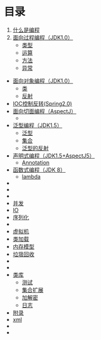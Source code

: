 # 目录

1. [什么是编程]()
1. [面向过程编程（JDK1.0）]()
    * [类型]()
    * [运算]()
    * [方法]()
    * [异常]()
* [面向对象编程（JDK1.0）]()
    * [类]()
    * [反射]()
* [IOC控制反转(Spring2.0)]()
* [面向切面编程（AspectJ）]()
    * []()
* [泛型编程（JDK1.5）]()
    * [泛型]()
    * [集合]()
    * [泛型的反射]()
* [声明式编程（JDK1.5+AspectJ5）]()
    * [Annotation]()
* [函数式编程（JDK 8）]()
    * [lambda]()
* []()
* []()
* []()
* [并发]()
* [IO]()
* [序列化]()
* []()
* [虚拟机]()
* [类加载]()
* [内存模型]()
* [垃圾回收]()
* []()
* []()
* [类库]() 
    * [测试]()
    * [集合扩展]()
    * [加解密]()
    * [日志]()
* [附录]()
* [xml]()
* []()
* []()
